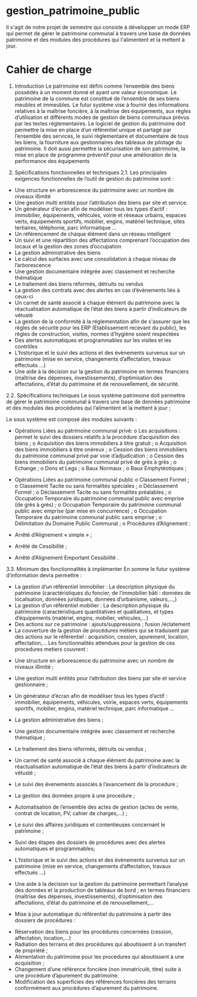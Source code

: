 # gestion_patrimoine_public
Il s'agit de notre projet de semestre qui consiste à développer un mode ERP qui permet de gérer le patrimoine communal à travers une base de données patrimoine et des modules des procédures qui l'alimentent et la mettent à jour.

# Cahier de charge

1. Introduction
Le patrimoine est défini comme l’ensemble des biens possédés à un moment donné et ayant une valeur économique. Le patrimoine de la commune est constitué de l’ensemble de ses biens meubles et immeubles.
Le futur système vise à fournir des informations relatives à la maîtrise foncière, à la maîtrise des équipements, aux règles d’utilisation et différents modes de gestion de biens communaux prévus par les textes réglementaires.
Le logiciel de gestion du patrimoine doit permettre la mise en place d’un référentiel unique et partagé par l’ensemble des services, le suivi règlementaire et documentaire de tous les biens, la fourniture aux gestionnaires des tableaux de pilotage du patrimoine. Il doit aussi permettre la sécurisation de son patrimoine, la mise en place de programme préventif pour une amélioration de la performance des équipements

2. Spécifications fonctionnelles et techniques
2.1. Les principales exigences fonctionnelles de l’outil de gestion du patrimoine sont :
* Une structure en arborescence du patrimoine avec un nombre de niveaux illimité
* Une gestion multi entités pour l’attribution des biens par site et service.
* Un générateur d’écran afin de modéliser tous les types d’actif : immobilier, équipements, véhicules, voirie et réseaux urbains, espaces verts, équipements sportifs, mobilier, engins, matériel technique, sites tertiaires, téléphonie, parc informatique ...
* Un référencement de chaque élément dans un réseau intelligent
* Un suivi et une répartition des affectations comprenant l’occupation des locaux et la gestion des zones d’occupation
* La gestion administrative des biens
* Le calcul des surfaces avec une consolidation à chaque niveau de l’arborescence
* Une gestion documentaire intégrée avec classement et recherche thématique
* Le traitement des biens réformés, détruits ou vendus
* La gestion des contrats avec des alertes en cas d’évènements liés à ceux-ci
* Un carnet de santé associé à chaque élément du patrimoine avec la réactualisation automatique de l’état des biens à partir d’indicateurs de vétusté
* La gestion de la conformité à la réglementation afin de s'assurer que les règles de sécurité pour les ERP (Etablissement recevant du public), les règles de construction, visites, normes d'hygiène soient respectées
* Des alertes automatiques et programmables sur les visites et les contrôles
* L’historique et le suivi des actions et des évènements survenus sur un patrimoine (mise en service, changements d’affectation, travaux effectués ...)
* Une aide à la décision sur la gestion du patrimoine en termes financiers (maîtrise des dépenses, investissements), d’optimisation des affectations, d’état du patrimoine et de renouvellement, de sécurité.

2.2. Spécifications techniques
Le sous système patrimoine doit permettre de gérer le patrimoine communal à travers une base de données patrimoine et des modules des procédures qui l’alimentent et la mettent à jour ;

Le sous système est composé des modules suivants :
- Opérations Liées au patrimoine communal privé:
o Les acquisitions : permet le suivi des dossiers relatifs à la procédure d’acquisition des biens ;
o Acquisition des biens immobiliers à titre gratuit ;
o Acquisition des biens immobiliers à titre onéreux ;
o Cession des biens immobiliers du patrimoine communal privé par voie d’adjudication ;
o Cession des biens immobiliers du patrimoine communal privé de grès à grès ;
o Echange ;
o Dons et Legs ;
o Baux Normaux ;
o Baux Emphytéotiques ;

- Opérations Liées au patrimoine communal public
o Classement Formel ;
o Classement Tacite ou sans formalités spéciales ;
o Déclassement Formel ;
o Déclassement Tacite ou sans formalités préalables ;
o Occupation Temporaire du patrimoine communal public avec emprise (de grès à grès) ;
o Occupation Temporaire du patrimoine communal public avec emprise (par mise en concurrence) ;
o Occupation Temporaire du patrimoine communal public sans emprise ;
o Délimitation du Domaine Public Communal ;
o Procédures d’Alignement :
- Arrêté d’Alignement « simple » ;
- Arrêté de Cessibilité ;
- Arrêté d’Alignement Emportant Cessibilité .

3.3. Minimum des fonctionnalités à implémenter
En somme le futur système d’information devra permettre :
- La gestion d’un référentiel immobilier :
La description physique du patrimoine (caractéristiques du foncier, de l’immobilier bâti : données de localisation, données juridiques, données d’urbanisme, valeurs,...,)
- La gestion d’un référentiel mobilier :
La description physique du patrimoine (caractéristiques quantitatives et qualitatives, et types d’équipements (matériel, engins, mobilier, véhicules,…)
- Des actions sur ce patrimoine : ajouts/suppressions ; fusion /éclatement
- La couverture de la gestion de procédures métiers qui se traduisent par des actions sur le référentiel : acquisition, cession, apurement, location, affectation,…
Les fonctionnalités attendues pour la gestion de ces procedures metiers couvrent :
* Une structure en arborescence du patrimoine avec un nombre de niveaux illimité ;
* Une gestion multi entités pour l’attribution des biens par site et service gestionnaire ;

* Un générateur d’écran afin de modéliser tous les types d’actif : immobilier, équipements, véhicules, voirie, espaces verts, équipements sportifs, mobilier, engins, matériel technique, parc informatique ...
* La gestion administrative des biens ;
* Une gestion documentaire intégrée avec classement et recherche thématique ;
* Le traitement des biens réformés, détruits ou vendus ;
* Un carnet de santé associé à chaque élément du patrimoine avec la réactualisation automatique de l’état des biens à partir d’indicateurs de vétusté ;
* Le suivi des évenements associés à l’avancement de la procedure ;
* La gestion des données propre à une procedure ;
* Automatisation de l’ensemble des actes de gestion (actes de vente, contrat de location, PV, cahier de charges,…) ;
* Le suivi des affaires juridiques et contentieuses concernant le patrimoine ;
* Suivi des étapes des dossiers de procédures avec des alertes automatiques et programmables;
* L’historique et le suivi des actions et des évènements survenus sur un patrimoine (mise en service, changements d’affectation, travaux effectués ...)
* Une aide à la decision sur la gestion du patrimoine permettant l’analyse des données et la production de tableaux de bord ; en termes financiers (maîtrise des dépenses, investissements), d’optimisation des affectations, d’état du patrimoine et de renouvellement,…
* Mise à jour automatique du référentiel du patrimoine à partir des dossiers de procédures :
- Réservation des biens pour les procédures concernées (cession, affectation, location,…)
- Radiation des terrains et des procédures qui aboutissent à un transfert de propriété ;
- Alimentation du patrimoine pour les procédures qui aboutissent à une acquisition ;
- Changement d’une référence foncière (non immatriculé, titre) suite à une procédure d’apurement du patrimoine.
- Modification des superficies des références foncières des terrains conformément aux procédures d’apurement du patrimoine.



